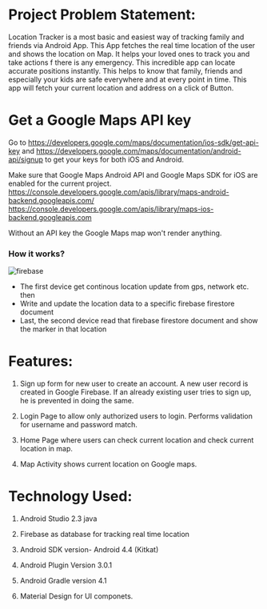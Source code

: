 
# Project Problem Statement: 

Location Tracker is a most basic and easiest way of tracking family and friends via Android App. This App fetches the real time location of the user and shows the location on Map. It helps your loved ones to track you and take actions f there is any emergency. This incredible app can locate accurate positions instantly. This helps to know that family, friends and especially your kids are safe everywhere and at every point in time. This app will fetch your current location and address on a click of Button. 



# Get a Google Maps API key

Go to https://developers.google.com/maps/documentation/ios-sdk/get-api-key and https://developers.google.com/maps/documentation/android-api/signup to get your keys for both iOS and Android.

Make sure that Google Maps Android API and Google Maps SDK for iOS are enabled for the current project. https://console.developers.google.com/apis/library/maps-android-backend.googleapis.com/ https://console.developers.google.com/apis/library/maps-ios-backend.googleapis.com

Without an API key the Google Maps map won't render anything.

### How it works?
![firebase](https://user-images.githubusercontent.com/31361652/38167172-bf4b498e-34e5-11e8-9028-4bcbdfb907b3.png)



- The first device get continous location update from gps, network etc. then
- Write and update the location data to a specific firebase firestore document
- Last, the second device read that firebase firestore document and show the marker in that location

# Features:

1.	Sign up form for new user to create an account. A new user record is created in Google Firebase. If an already existing user tries to sign up, he is prevented in doing the same.

2.	 Login Page to allow only authorized users to login. Performs validation for username and password match.
 
3.	Home Page where users can check current location and check current location in map.

4.	Map Activity shows current location on Google maps.

# Technology Used:

1.	Android Studio 2.3 java

2.	Firebase as database for tracking real time location
 
3.	Android SDK version- Android 4.4 (Kitkat)

4.	Android Plugin Version 3.0.1

5.	Android Gradle version 4.1

6.	Material Design for UI componets.

